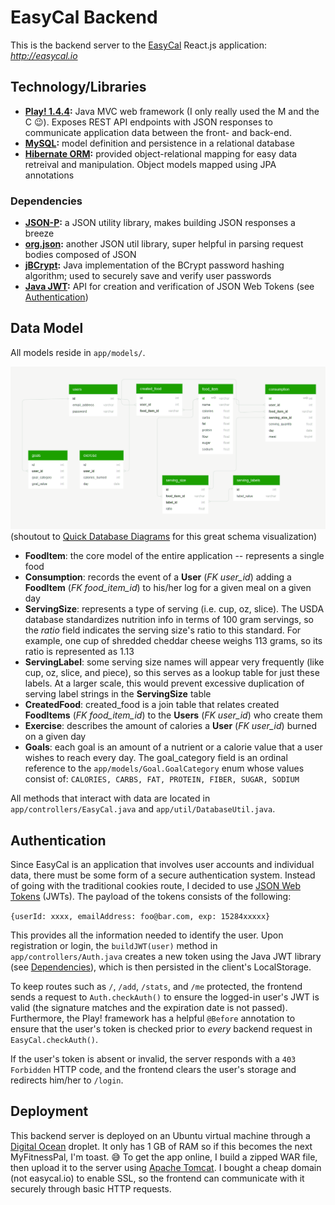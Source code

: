 # EasyCal Backend
This is the backend server to the [EasyCal](https://github.com/mileshenrichs/easycal) React.js application: _<http://easycal.io>_

## Technology/Libraries
* __[Play! 1.4.4](https://www.playframework.com/):__ Java MVC web framework (I only really used the M and the C 😉).  Exposes REST API endpoints with JSON responses to communicate application data between the front- and back-end.
* __[MySQL](https://www.mysql.com/):__ model definition and persistence in a relational database
* __[Hibernate ORM](http://hibernate.org/orm/):__ provided object-relational mapping for easy data retreival and manipulation.  Object models mapped using JPA annotations
### Dependencies
* __[JSON-P](https://mvnrepository.com/artifact/javax.json/javax.json-api):__ a JSON utility library, makes building JSON responses a breeze
* __[org.json](https://mvnrepository.com/artifact/org.json/json):__ another JSON util library, super helpful in parsing request bodies composed of JSON
* __[jBCrypt](https://mvnrepository.com/artifact/org.mindrot/jbcrypt/0.3m):__ Java implementation of the BCrypt password hashing algorithm; used to securely save and verify user passwords
* __[Java JWT](https://mvnrepository.com/artifact/io.jsonwebtoken/jjwt):__ API for creation and verification of JSON Web Tokens (see [Authentication](#authentication))

## Data Model
All models reside in `app/models/`.

![Application Data Model](README/data-model.png "Application Data Model")
(shoutout to [Quick Database Diagrams](https://www.quickdatabasediagrams.com/) for this great schema visualization)

* __FoodItem__: the core model of the entire application -- represents a single food
* __Consumption__: records the event of a __User__ (_FK user_id_) adding a __FoodItem__ (_FK food_item_id_) to his/her log for a given meal on a given day
* __ServingSize__: represents a type of serving (i.e. cup, oz, slice). The USDA database standardizes nutrition info in terms of 100 gram servings, so the _ratio_ field indicates the serving size's ratio to this standard.  For example, one cup of shredded cheddar cheese weighs 113 grams, so its ratio is represented as 1.13
* __ServingLabel__: some serving size names will appear very frequently (like cup, oz, slice, and piece), so this serves as a lookup table for just these labels.  At a larger scale, this would prevent excessive duplication of serving label strings in the __ServingSize__ table
* __CreatedFood__: created_food is a join table that relates created __FoodItems__ (_FK food_item_id_) to the __Users__ (_FK user_id_) who create them
* __Exercise__: describes the amount of calories a __User__ (_FK user_id_) burned on a given day
* __Goals__: each goal is an amount of a nutrient or a calorie value that a user wishes to reach every day.  The goal_category field is an ordinal reference to the `app/models/Goal.GoalCategory` enum whose values consist of: `CALORIES, CARBS, FAT, PROTEIN, FIBER, SUGAR, SODIUM`

All methods that interact with data are located in `app/controllers/EasyCal.java` and `app/util/DatabaseUtil.java`.

## Authentication
Since EasyCal is an application that involves user accounts and individual data, there must be some form of a secure authentication system.  Instead of going with the traditional cookies route, I decided to use [JSON Web Tokens](https://jwt.io/) (JWTs).  The payload of the tokens consists of the following: 

`{userId: xxxx, emailAddress: foo@bar.com, exp: 15284xxxxx}`

This provides all the information needed to identify the user.  Upon registration or login, the `buildJWT(user)` method in `app/controllers/Auth.java` creates a new token using the Java JWT library (see [Dependencies](#dependencies)), which is then persisted in the client's LocalStorage.

To keep routes such as `/`, `/add`, `/stats`, and `/me` protected, the frontend sends a request to `Auth.checkAuth()` to ensure the logged-in user's JWT is valid (the signature matches and the expiration date is not passed).  Furthermore, the Play! framework has a helpful `@Before` annotation to ensure that the user's token is checked prior to _every_ backend request in `EasyCal.checkAuth()`.

If the user's token is absent or invalid, the server responds with a `403 Forbidden` HTTP code, and the frontend clears the user's storage and redirects him/her to `/login`.

## Deployment
This backend server is deployed on an Ubuntu virtual machine through a [Digital Ocean](https://www.digitalocean.com/products/droplets/) droplet.  It only has 1 GB of RAM so if this becomes the next MyFitnessPal, I'm toast. 😅 To get the app online, I build a zipped WAR file, then upload it to the server using [Apache Tomcat](http://tomcat.apache.org/).  I bought a cheap domain (not easycal.io) to enable SSL, so the frontend can communicate with it securely through basic HTTP requests.